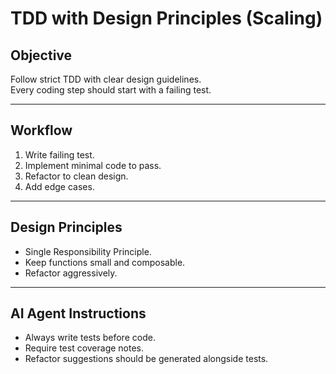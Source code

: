 # TDD with Design Principles (Scaling)

## Objective
Follow strict TDD with clear design guidelines.  
Every coding step should start with a failing test.

---

## Workflow
1. Write failing test.  
2. Implement minimal code to pass.  
3. Refactor to clean design.  
4. Add edge cases.  

---

## Design Principles
- Single Responsibility Principle.  
- Keep functions small and composable.  
- Refactor aggressively.  

---

## AI Agent Instructions
- Always write tests before code.  
- Require test coverage notes.  
- Refactor suggestions should be generated alongside tests.  
